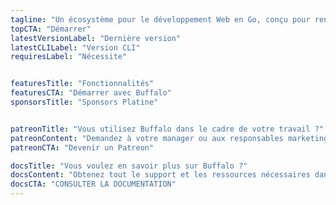 ```yaml
---
tagline: "Un écosystème pour le développement Web en Go, conçu pour rendre votre vie plus facile."
topCTA: "Démarrer"
latestVersionLabel: "Dernière version"
latestCLILabel: "Version CLI"
requiresLabel: "Nécessite"


featuresTitle: "Fonctionnalités"
featuresCTA: "Démarrer avec Buffalo"
sponsorsTitle: "Sponsors Platine"


patreonTitle: "Vous utilisez Buffalo dans le cadre de votre travail ?"
patreonContent: "Demandez à votre manager ou aux responsables marketing s'ils pourraient nous aider en soutenant notre projet."
patreonCTA: "Devenir un Patreon"

docsTitle: "Vous voulez en savoir plus sur Buffalo ?"
docsContent: "Obtenez tout le support et les ressources nécessaires dans notre documentation."
docsCTA: "CONSULTER LA DOCUMENTATION"
---
```

